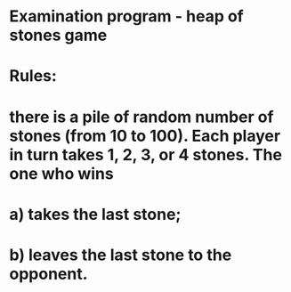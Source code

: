 # Examination program - heap of stones game
# Rules:
# there is a pile of random number of stones (from 10 to 100). Each player in turn takes 1, 2, 3, or 4 stones. The one who wins
#   a) takes the last stone;
#   b) leaves the last stone to the opponent.
